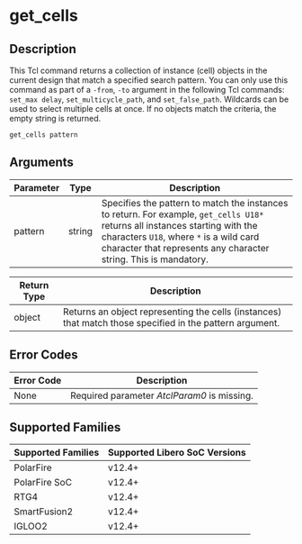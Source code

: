 # get_cells

## Description 

This Tcl command returns a collection of instance (cell) objects in the current design that match a specified search pattern. You can only use this command as part of a `-from`, `-to` argument in the following Tcl commands: `set_max delay`, `set_multicycle_path`, and `set_false_path`. Wildcards can be used to select multiple cells at once. If no objects match the criteria, the empty string is returned.

```
get_cells pattern
```

## Arguments 

|Parameter|Type|Description|
|---------|----|-----------|
|pattern|string|Specifies the pattern to match the instances to return. For example, `get_cells U18*` returns all instances starting with the characters `U18`, where `*` is a wild card character that represents any character string. This is mandatory.|

|Return Type|Description|
|-----------|-----------|
|object|Returns an object representing the cells (instances) that match those specified in the pattern argument.|

## Error Codes 

|Error Code|Description|
|----------|-----------|
|None|Required parameter _AtclParam0_ is missing.|

## Supported Families 

|Supported Families|Supported Libero SoC Versions|
|------------------|-----------------------------|
|PolarFire|v12.4+|
|PolarFire SoC|v12.4+|
|RTG4|v12.4+|
|SmartFusion2|v12.4+|
|IGLOO2|v12.4+|

